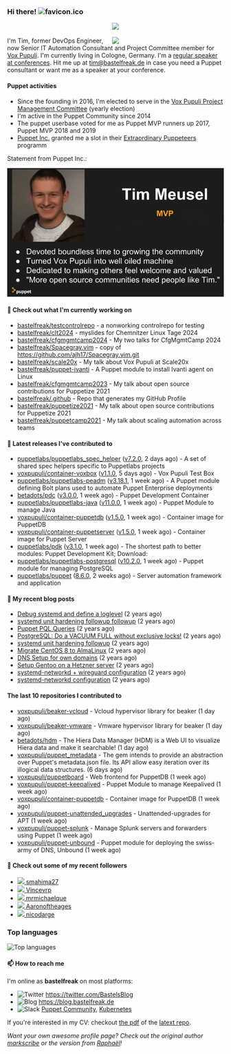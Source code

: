 ### Hi there! ![favicon.ico](https://raw.githubusercontent.com/bastelfreak/bastelfreak/master/favicon.ico)

<p align="center">
  <a href="https://github.com/ryo-ma/github-profile-trophy"><img src="https://github-profile-trophy.vercel.app/?username=bastelfreak&theme=darkhub&margin-w=15&margin-h=15&no-frame=true&column=5"/></a>
</p>

<img align="right" src="https://avatars.githubusercontent.com/bastelfreak" width="260">

I'm Tim, former DevOps Engineer, now Senior IT Automation Consultant and Project
Committee member for [Vox Pupuli](https://voxpupuli.org).
I'm currently living in Cologne, Germany. I'm a
[regular speaker at conferences](https://github.com/bastelfreak/talks#collection-of-talks-proposals-and-related-stuff).
Hit me up at [tim@bastelfreak.de](mailto:tim@bastelfeak.de) in case you need a
Puppet consultant or want me as a speaker at your conference.

#### Puppet activities

* Since the founding in 2016, I'm elected to serve in the [Vox Pupuli Project Management Committee](https://voxpupuli.org/blog/2016/10/12/pmc-election-results/) (yearly election)
* I'm active in the Puppet Community since 2014
* The puppet userbase voted for me as Puppet MVP runners up 2017, Puppet MVP 2018 and 2019
* [Puppet Inc.](https://puppet.com) granted me a slot in their [Extraordinary Puppeteers](https://puppet-champions.github.io/profiles.html) programm

Statement from Puppet Inc.:

![mvp statement](https://raw.githubusercontent.com/bastelfreak/bastelfreak/master/MVP.png)

#### 🌱 Check out what I'm currently working on


- [bastelfreak/testcontrolrepo](https://github.com/bastelfreak/testcontrolrepo) - a nonworking controlrepo for testing
- [bastelfreak/clt2024](https://github.com/bastelfreak/clt2024) - myslides for Chemnitzer Linux Tage 2024
- [bastelfreak/cfgmgmtcamp2024](https://github.com/bastelfreak/cfgmgmtcamp2024) - My two talks for CfgMgmtCamp 2024
- [bastelfreak/Spacegray.vim](https://github.com/bastelfreak/Spacegray.vim) - copy of https://github.com/ajh17/Spacegray.vim.git
- [bastelfreak/scale20x](https://github.com/bastelfreak/scale20x) - My talk about Vox Pupuli at Scale20x
- [bastelfreak/puppet-ivanti](https://github.com/bastelfreak/puppet-ivanti) - A Puppet module to install Ivanti agent on Linux
- [bastelfreak/cfgmgmtcamp2023](https://github.com/bastelfreak/cfgmgmtcamp2023) - My talk about open source contributions for Puppetize 2021
- [bastelfreak/.github](https://github.com/bastelfreak/.github) - Repo that generates my GitHub Profile
- [bastelfreak/puppetize2021](https://github.com/bastelfreak/puppetize2021) - My talk about open source contributions for Puppetize 2021
- [bastelfreak/puppetcamp2021](https://github.com/bastelfreak/puppetcamp2021) - My talk about scaling automation across teams

#### 🔭 Latest releases I've contributed to


- [puppetlabs/puppetlabs_spec_helper](https://github.com/puppetlabs/puppetlabs_spec_helper) ([v7.2.0](https://github.com/puppetlabs/puppetlabs_spec_helper/releases/tag/v7.2.0), 2 days ago) - A set of shared spec helpers specific to Puppetlabs projects
- [voxpupuli/container-voxbox](https://github.com/voxpupuli/container-voxbox) ([v1.1.0](https://github.com/voxpupuli/container-voxbox/releases/tag/v1.1.0), 5 days ago) - Vox Pupuli Test Box
- [puppetlabs/puppetlabs-peadm](https://github.com/puppetlabs/puppetlabs-peadm) ([v3.18.1](https://github.com/puppetlabs/puppetlabs-peadm/releases/tag/v3.18.1), 1 week ago) - A Puppet module defining Bolt plans used to automate Puppet Enterprise deployments
- [betadots/pdc](https://github.com/betadots/pdc) ([v3.0.0](https://github.com/betadots/pdc/releases/tag/v3.0.0), 1 week ago) - Puppet Development Container
- [puppetlabs/puppetlabs-java](https://github.com/puppetlabs/puppetlabs-java) ([v11.0.0](https://github.com/puppetlabs/puppetlabs-java/releases/tag/v11.0.0), 1 week ago) - Puppet Module to manage Java
- [voxpupuli/container-puppetdb](https://github.com/voxpupuli/container-puppetdb) ([v1.5.0](https://github.com/voxpupuli/container-puppetdb/releases/tag/v1.5.0), 1 week ago) - Container image for PuppetDB
- [voxpupuli/container-puppetserver](https://github.com/voxpupuli/container-puppetserver) ([v1.5.0](https://github.com/voxpupuli/container-puppetserver/releases/tag/v1.5.0), 1 week ago) - Container image for Puppet Server
- [puppetlabs/pdk](https://github.com/puppetlabs/pdk) ([v3.1.0](https://github.com/puppetlabs/pdk/releases/tag/v3.1.0), 1 week ago) - The shortest path to better modules: Puppet Development Kit; Download:
- [puppetlabs/puppetlabs-postgresql](https://github.com/puppetlabs/puppetlabs-postgresql) ([v10.2.0](https://github.com/puppetlabs/puppetlabs-postgresql/releases/tag/v10.2.0), 1 week ago) - Puppet module for managing PostgreSQL
- [puppetlabs/puppet](https://github.com/puppetlabs/puppet) ([8.6.0](https://github.com/puppetlabs/puppet/releases/tag/8.6.0), 2 weeks ago) - Server automation framework and application

#### 📜 My recent blog posts


- [Debug systemd and define a loglevel](https://blog.bastelfreak.de/2022/02/debug-systemd-and-define-a-loglevel/) (2 years ago)
- [systemd unit hardening followup followup](https://blog.bastelfreak.de/2022/01/systemd-unit-hardening-followup-followup/) (2 years ago)
- [Puppet PQL Queries](https://blog.bastelfreak.de/2022/01/puppet-pql-queries/) (2 years ago)
- [PostgreSQL: Do a VACUUM FULL without exclusive locks!](https://blog.bastelfreak.de/2022/01/postgresql-do-a-vacuum-full-without-exclusive-locks/) (2 years ago)
- [systemd unit hardening followup](https://blog.bastelfreak.de/2022/01/systemd-unit-hardening-followup/) (2 years ago)
- [Migrate CentOS 8 to AlmaLinux](https://blog.bastelfreak.de/2022/01/migrate-centos-8-to-almalinux/) (2 years ago)
- [DNS Setup for own domains](https://blog.bastelfreak.de/2022/01/dns-setup-for-own-domains/) (2 years ago)
- [Setup Gentoo on a Hetzner server](https://blog.bastelfreak.de/2022/01/setup-gentoo-on-a-hetzner-server/) (2 years ago)
- [systemd-networkd &#43; wireguard configuration](https://blog.bastelfreak.de/2022/01/systemd-networkd-wireguard-configuration/) (2 years ago)
- [systemd-networkd configuration](https://blog.bastelfreak.de/2022/01/systemd-networkd-configuration/) (2 years ago)

#### The last 10 repositories I contributed to


- [voxpupuli/beaker-vcloud](https://github.com/voxpupuli/beaker-vcloud) - Vcloud hypervisor library for beaker (1 day ago)
- [voxpupuli/beaker-vmware](https://github.com/voxpupuli/beaker-vmware) - Vmware hypervisor library for beaker (1 day ago)
- [betadots/hdm](https://github.com/betadots/hdm) - The Hiera Data Manager (HDM) is a Web UI to visualize Hiera data and make it searchable! (1 day ago)
- [voxpupuli/puppet_metadata](https://github.com/voxpupuli/puppet_metadata) - The gem intends to provide an abstraction over Puppet&#39;s metadata.json file. Its API allow easy iteration over its illogical data structures. (6 days ago)
- [voxpupuli/puppetboard](https://github.com/voxpupuli/puppetboard) - Web frontend for PuppetDB (1 week ago)
- [voxpupuli/puppet-keepalived](https://github.com/voxpupuli/puppet-keepalived) - Puppet Module to manage Keepalived (1 week ago)
- [voxpupuli/container-puppetdb](https://github.com/voxpupuli/container-puppetdb) - Container image for PuppetDB (1 week ago)
- [voxpupuli/puppet-unattended_upgrades](https://github.com/voxpupuli/puppet-unattended_upgrades) - Unattended-upgrades for APT (1 week ago)
- [voxpupuli/puppet-splunk](https://github.com/voxpupuli/puppet-splunk) - Manage Splunk servers and forwarders using Puppet (1 week ago)
- [voxpupuli/puppet-unbound](https://github.com/voxpupuli/puppet-unbound) - Puppet module for deploying the swiss-army of DNS, Unbound (1 week ago)

#### 👥 Check out some of my recent followers


- [<img src="https://avatars.githubusercontent.com/u/105724608?u=f681a25c1d4d803130b39693cd1fc4662fdaf44d&amp;v=4" height="20"/> smahima27](https://github.com/smahima27)
- [<img src="https://avatars.githubusercontent.com/u/13933712?u=a470738534c0d41e22161a07fbbf933de698729a&amp;v=4" height="20"/> Vincevrp](https://github.com/Vincevrp)
- [<img src="https://avatars.githubusercontent.com/u/129240033?u=fe3c4c597ebe772ad803d7f47591f4fe093f111d&amp;v=4" height="20"/> mrmichaelque](https://github.com/mrmichaelque)
- [<img src="https://avatars.githubusercontent.com/u/23338994?u=f7bd8b8fb1b99a76cc89737f108500e6ae6f5798&amp;v=4" height="20"/> Aaronoftheages](https://github.com/Aaronoftheages)
- [<img src="https://avatars.githubusercontent.com/u/43711429?u=6c38b42f625071a01150df1a962ae02382b442a8&amp;v=4" height="20"/> nicodarge](https://github.com/nicodarge)

### Top languages

![Top languages](https://github-readme-stats.vercel.app/api/top-langs/?username=bastelfreak&hide_title=true)

#### 📫 How to reach me

I'm online as **bastelfreak** on most platforms:

- <img src="https://raw.githubusercontent.com/FortAwesome/Font-Awesome/master/svgs/brands/twitter.svg" width="20" alt="Twitter" /> https://twitter.com/BastelsBlog
- <img src="https://raw.githubusercontent.com/FortAwesome/Font-Awesome/master/svgs/brands/wordpress.svg" width="20" alt="Blog" /> https://blog.bastelfreak.de
- <img src="https://raw.githubusercontent.com/FortAwesome/Font-Awesome/master/svgs/brands/slack.svg" width="20" alt="Slack" /> [Puppet Community](https://slack.puppet.com/), [Kubernetes](https://slack.k8s.io/)

If you're interested in my CV: checkout [the pdf](https://github.com/bastelfreak/cv/raw/master/content-en.pdf) of the [latext repo](https://github.com/bastelfreak/cv#readme).

*Want your own awesome profile page? Check out the original author [markscribe](https://github.com/muesli/markscribe) or the version from [Raphaël](https://github.com/raphink/raphink#hi-there-)!*
